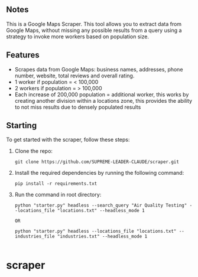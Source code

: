 ## Notes

This is a Google Maps Scraper. This tool allows you to extract data from Google Maps, without missing any possible results from a query using a strategy to invoke more workers based on population size. 

## Features

- Scrapes data from Google Maps: business names, addresses, phone number, website, total reviews and overall rating.
- 1 worker if population = < 100,000
- 2 workers if population = > 100,000
- Each increase of 200,000 population = additional worker, this works by creating another division within a locations zone, this provides the ability to not miss results due to densely populated results 

## Starting

To get started with the scraper, follow these steps:

1. Clone the repo:

   ```shell
   git clone https://github.com/SUPREME-LEADER-CLAUDE/scraper.git
   ```

2. Install the required dependencies by running the following command:
   ```shell
   pip install -r requirements.txt
   ```

3. Run the command in root directory:
   ```shell
   python "starter.py" headless --search_query "Air Quality Testing" --locations_file "locations.txt" --headless_mode 1

   OR

   python "starter.py" headless --locations_file "locations.txt" --industries_file "industries.txt" --headless_mode 1


   ```


# scraper
